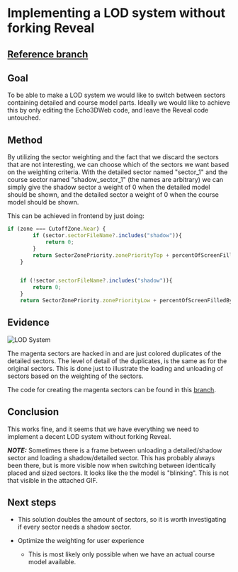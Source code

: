 # Implementing a LOD system without forking Reveal

## [Reference branch](https://github.com/equinor/rvmsharp/tree/Spike/LodInReveal)

## Goal

To be able to make a LOD system we would like to switch between sectors containing detailed and course model parts. Ideally we would like to achieve this by only editing the Echo3DWeb code, and leave the Reveal code untouched.

## Method

By utilizing the sector weighting and the fact that we discard the sectors that are not interesting, we can choose which of the sectors we want based on the weighting criteria. With the detailed sector named "sector_1" and the course sector named "shadow_sector_1" (the names are arbitrary) we can simply give the shadow sector a weight of 0 when the detailed model should be shown, and the detailed sector a weight of 0 when the course model should be shown.

This can be achieved in frontend by just doing:

```js
if (zone === CutoffZone.Near) {
        if (sector.sectorFileName?.includes("shadow")){
            return 0;
        }
        return SectorZonePriority.zonePriorityTop + percentOfScreenFilledByLargestNode;
    }


    if (!sector.sectorFileName?.includes("shadow")){        
        return 0;
    }
    return SectorZonePriority.zonePriorityLow + percentOfScreenFilledByLargestNode;
```

## Evidence

![LOD System](images/LODSystemWithoutForking/LOD.gif)

The magenta sectors are hacked in and are just colored duplicates of the detailed sectors. The level of detail of the duplicates, is the same as for the original sectors. This is done just to illustrate the loading and unloading of sectors based on the weighting of the sectors.

The code for creating the magenta sectors can be found in this [branch](https://github.com/equinor/rvmsharp/tree/Temp/Shadow).

## Conclusion

This works fine, and it seems that we have everything we need to implement a decent LOD system without forking Reveal.

**_NOTE:_**
Sometimes there is a frame between unloading a detailed/shadow sector and loading a shadow/detailed sector. This has probably always been there, but is more visible now when switching between identically placed and sized sectors. It looks like the the model is "blinking". This is not that visible in the attached GIF.

## Next steps

- This solution doubles the amount of sectors, so it is worth investigating if every sector needs a shadow sector.

- Optimize the weighting for user experience
  - This is most likely only possible when we have an actual course model available.
  